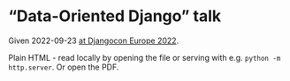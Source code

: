 # “Data-Oriented Django” talk

Given 2022-09-23 [at Djangocon Europe 2022](https://2022.djangocon.eu/).

Plain HTML - read locally by opening the file or serving with e.g. `python -m http.server`.
Or open the PDF.
